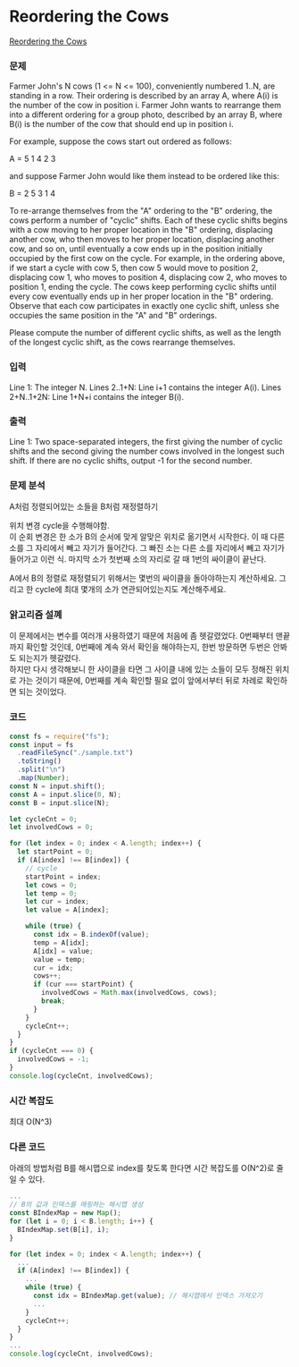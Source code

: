 # Reordering the Cows

[Reordering the Cows](https://www.acmicpc.net/problem/10024)

### 문제

Farmer John's N cows (1 <= N <= 100), conveniently numbered 1..N, are standing in a row. Their ordering is described by an array A, where A(i) is the number of the cow in position i. Farmer John wants to rearrange them into a different ordering for a group photo, described by an array B, where B(i) is the number of the cow that should end up in position i.

For example, suppose the cows start out ordered as follows:

A = 5 1 4 2 3

and suppose Farmer John would like them instead to be ordered like this:

B = 2 5 3 1 4

To re-arrange themselves from the "A" ordering to the "B" ordering, the cows perform a number of "cyclic" shifts. Each of these cyclic shifts begins with a cow moving to her proper location in the "B" ordering, displacing another cow, who then moves to her proper location, displacing another cow, and so on, until eventually a cow ends up in the position initially occupied by the first cow on the cycle. For example, in the ordering above, if we start a cycle with cow 5, then cow 5 would move to position 2, displacing cow 1, who moves to position 4, displacing cow 2, who moves to position 1, ending the cycle. The cows keep performing cyclic shifts until every cow eventually ends up in her proper location in the "B" ordering. Observe that each cow participates in exactly one cyclic shift, unless she occupies the same position in the "A" and "B" orderings.

Please compute the number of different cyclic shifts, as well as the length of the longest cyclic shift, as the cows rearrange themselves.

### 입력

Line 1: The integer N.
Lines 2..1+N: Line i+1 contains the integer A(i).
Lines 2+N..1+2N: Line 1+N+i contains the integer B(i).

### 출력

Line 1: Two space-separated integers, the first giving the number of cyclic shifts and the second giving the number cows involved in the longest such shift. If there are no cyclic shifts, output -1 for the second number.

### 문제 분석

A처럼 정렬되어있는 소들을 B처럼 재정렬하기

위치 변경 cycle을 수행해야함.  
이 순회 변경은 한 소가 B의 순서에 맞게 알맞은 위치로 옮기면서 시작한다.
이 때 다른 소를 그 자리에서 빼고 자기가 들어간다. 그 빠진 소는 다른 소를 자리에서 빼고 자기가 들어가고 이런 식.
마지막 소가 첫번째 소의 자리로 갈 때 1번의 싸이클이 끝난다.

A에서 B의 정렬로 재정렬되기 위해서는 몇번의 싸이클을 돌아야하는지 계산하세요. 그리고 한 cycle에 최대 몇개의 소가 연관되어있는지도 계산해주세요.

### 앍고리즘 설꼐

이 문제에서는 변수를 여러개 사용하였기 때문에 처음에 좀 헷갈렸었다. 0번째부터 맨끝까지 확인할 것인데, 0번째에 계속 와서 확인을 해야하는지, 한번 방문하면 두번은 안봐도 되는지가 헷갈렸다.  
하지만 다시 생각해보니 한 사이클을 타면 그 사이클 내에 있는 소들이 모두 정해진 위치로 가는 것이기 때문에, 0번째를 계속 확인할 필요 없이 앞에서부터 뒤로 차례로 확인하면 되는 것이었다.

### 코드

```js
const fs = require("fs");
const input = fs
  .readFileSync("./sample.txt")
  .toString()
  .split("\n")
  .map(Number);
const N = input.shift();
const A = input.slice(0, N);
const B = input.slice(N);

let cycleCnt = 0;
let involvedCows = 0;

for (let index = 0; index < A.length; index++) {
  let startPoint = 0;
  if (A[index] !== B[index]) {
    // cycle
    startPoint = index;
    let cows = 0;
    let temp = 0;
    let cur = index;
    let value = A[index];

    while (true) {
      const idx = B.indexOf(value);
      temp = A[idx];
      A[idx] = value;
      value = temp;
      cur = idx;
      cows++;
      if (cur === startPoint) {
        involvedCows = Math.max(involvedCows, cows);
        break;
      }
    }
    cycleCnt++;
  }
}
if (cycleCnt === 0) {
  involvedCows = -1;
}
console.log(cycleCnt, involvedCows);
```

### 시간 복잡도

최대 O(N^3)

### 다른 코드

아래의 방법처럼 B를 해시맵으로 index를 찾도록 한다면 시간 복잡도를 O(N^2)로 줄일 수 있다.

```js
...
// B의 값과 인덱스를 매핑하는 해시맵 생성
const BIndexMap = new Map();
for (let i = 0; i < B.length; i++) {
  BIndexMap.set(B[i], i);
}

for (let index = 0; index < A.length; index++) {
  ...
  if (A[index] !== B[index]) {
    ...
    while (true) {
      const idx = BIndexMap.get(value); // 해시맵에서 인덱스 가져오기
      ...
    }
    cycleCnt++;
  }
}
...
console.log(cycleCnt, involvedCows);
```
